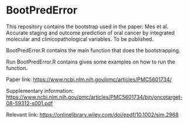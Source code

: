 # BootPredError

This repository contains the bootstrap used in the paper:  Mes et al. Accurate staging and outcome prediction of oral cancer by integrated molecular and clinicopathological variables. To be published.

BootPredError.R contains the main function that does the bootstrapping.

Run BootPredError.R contains gives some examples on how to run the function.

Paper link:
https://www.ncbi.nlm.nih.gov/pmc/articles/PMC5601734/

Supplementary information:
https://www.ncbi.nlm.nih.gov/pmc/articles/PMC5601734/bin/oncotarget-08-59312-s001.pdf

Relevant link:
https://onlinelibrary.wiley.com/doi/epdf/10.1002/sim.2968
